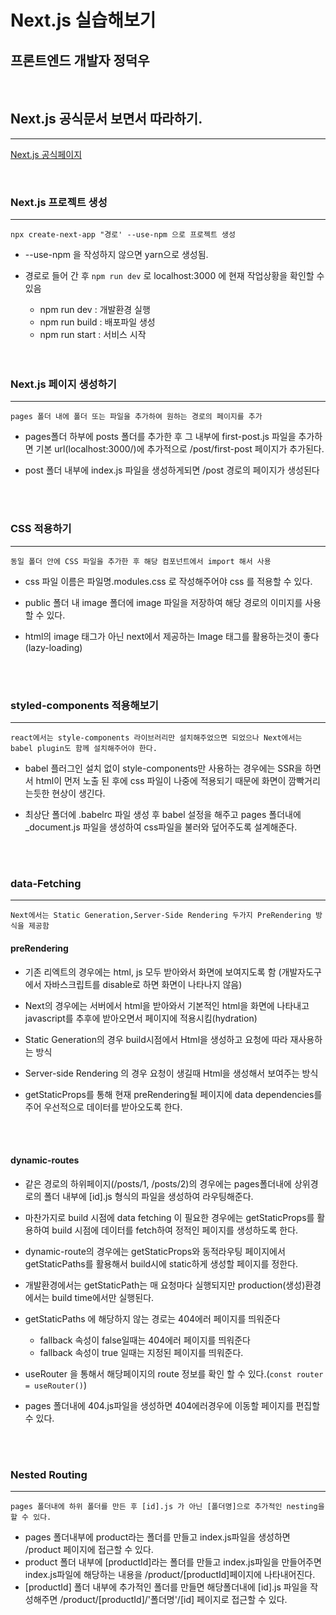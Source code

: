 # Next.js 실습해보기

## 프론트엔드 개발자 정덕우

<br>

## Next.js 공식문서 보면서 따라하기.

<hr>

[Next.js 공식페이지](https://nextjs.org/)

<br>

### **Next.js 프로젝트 생성**

<hr>

`npx create-next-app "경로' --use-npm 으로 프로젝트 생성`

- --use-npm 을 작성하지 않으면 yarn으로 생성됨.
- 경로로 들어 간 후 `npm run dev` 로 localhost:3000 에 현재 작업상황을 확인할 수 있음

  - npm run dev : 개발환경 실행
  - npm run build : 배포파일 생성
  - npm run start : 서비스 시작

  <br/>
  <br/>

### **Next.js 페이지 생성하기**

<hr>

`pages 폴더 내에 폴더 또는 파일을 추가하여 원하는 경로의 페이지를 추가`

- pages폴더 하부에 posts 폴더를 추가한 후 그 내부에 first-post.js 파일을 추가하면 기본 url(localhost:3000/)에 추가적으로 /post/first-post 페이지가 추가된다.

- post 폴더 내부에 index.js 파일을 생성하게되면 /post 경로의 페이지가 생성된다

  <br/>
  <br/>

### **CSS 적용하기**

<hr>

`동일 폴더 안에 CSS 파일을 추가한 후 해당 컴포넌트에서 import 해서 사용`

- css 파일 이름은 파일명.modules.css 로 작성해주어야 css 를 적용할 수 있다.
- public 폴더 내 image 폴더에 image 파일을 저장하여 해당 경로의 이미지를 사용할 수 있다.
- html의 image 태그가 아닌 next에서 제공하는 Image 태그를 활용하는것이 좋다 (lazy-loading)

  <br/>
  <br/>

### **styled-components 적용해보기**

<hr>

`react에서는 style-components 라이브러리만 설치해주었으면 되었으나 Next에서는 babel plugin도 함께 설치해주어야 한다.`

- babel 플러그인 설치 없이 style-components만 사용하는 경우에는 SSR을 하면서 html이 먼저 노출 된 후에 css 파일이 나중에 적용되기 때문에 화면이 깜빡거리는듯한 현상이 생긴다.
- 최상단 폴더에 .babelrc 파일 생성 후 babel 설정을 해주고 pages 폴더내에 \_document.js 파일을 생성하여 css파일을 불러와 덮어주도록 설계해준다.

  <br/>
  <br/>

### **data-Fetching**

<hr>

`Next에서는 Static Generation,Server-Side Rendering 두가지 PreRendering 방식을 제공함`

#### preRendering

- 기존 리엑트의 경우에는 html, js 모두 받아와서 화면에 보여지도록 함 (개발자도구에서 자바스크립트를 disable로 하면 화면이 나타나지 않음)
- Next의 경우에는 서버에서 html을 받아와서 기본적인 html을 화면에 나타내고 javascript를 추후에 받아오면서 페이지에 적용시킴(hydration)
- Static Generation의 경우 build시점에서 Html을 생성하고 요청에 따라 재사용하는 방식
- Server-side Rendering 의 경우 요청이 생길때 Html을 생성해서 보여주는 방식
- getStaticProps를 통해 현재 preRendering될 페이지에 data dependencies를 주어 우선적으로 데이터를 받아오도록 한다.

  <br/>
  <br/>

#### dynamic-routes

- 같은 경로의 하위페이지(/posts/1, /posts/2)의 경우에는 pages폴더내에 상위경로의 폴더 내부에 [id].js 형식의 파일을 생성하여 라우팅해준다.
- 마찬가지로 build 시점에 data fetching 이 필요한 경우에는 getStaticProps를 활용하여 build 시점에 데이터를 fetch하여 정적인 페이지를 생성하도록 한다.
- dynamic-route의 경우에는 getStaticProps와 동적라우팅 페이지에서 getStaticPaths를 활용해서 build시에 static하게 생성할 페이지를 정한다.
- 개발환경에서는 getStaticPath는 매 요청마다 실행되지만 production(생성)환경에서는 build time에서만 실행된다.
- getStaticPaths 에 해당하지 않는 경로는 404에러 페이지를 띄워준다
  - fallback 속성이 false일때는 404에러 페이지를 띄워준다
  - fallback 속성이 true 일때는 지정된 페이지를 띄워준다.
- useRouter 을 통해서 해당페이지의 route 정보를 확인 할 수 있다.(`const router = useRouter()`)
- pages 폴더내에 404.js파일을 생성하면 404에러경우에 이동할 페이지를 편집할 수 있다.

  <br/>
  <br/>

### **Nested Routing**

<hr>

`pages 폴더내에 하위 폴더를 만든 후 [id].js 가 아닌 [폴더명]으로 추가적인 nesting을 할 수 있다.`

- pages 폴더내부에 product라는 폴더를 만들고 index.js파일을 생성하면 /product 페이지에 접근할 수 있다.
- product 폴더 내부에 [productId]라는 폴더를 만들고 index.js파일을 만들어주면 index.js파일에 해당하는 내용을 /product/[productId]페이지에 나타내어진다.
- [productId] 폴더 내부에 추가적인 폴더를 만들면 해당폴더내에 [id].js 파일을 작성해주면 /product/[productId]/'폴더명'/[id] 페이지로 접근할 수 있다.
